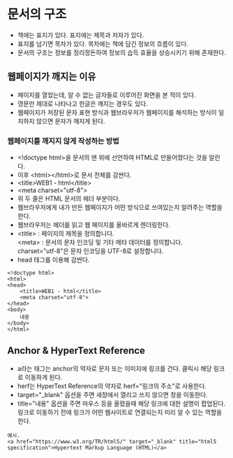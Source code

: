 # 문서의 구조
- 책에는 표지가 있다. 표지에는 제목과 저자가 있다.
- 표지를 넘기면 목차가 있다. 목차에는 책에 담긴 정보의 흐름이 있다.
- 문서의 구조는 정보를 정리정돈하여 정보의 습득 효율을 상승시키기 위해 존재한다.

## 웹페이지가 깨지는 이유
- 페이지를 열었는데, 알 수 없는 글자들로 이루어진 화면을 본 적이 있다. 
- 영문만 제대로 나타나고 한글은 깨지는 경우도 있다. 
- 웹페이지가 저장된 문자 표현 방식과 웹브라우저가 웹페이지를 해석하는 방식이 일치하지 않으면 문자가 깨지게 된다.
### 웹페이지를 깨지지 않게 작성하는 방법
- \<!doctype html>을 문서의 맨 위에 선언하여 HTML로 만들어졌다는 것을 알린다. 
- 이후 \<html>\</html>로 문서 전체를 감싼다.
- \<title>WEB1 - html\</title>
- \<meta charset="utf-8">
- 위 두 줄은 HTML 문서의 헤더 부분이다.
- 웹브라우저에게 내가 만든 웹페이지가 어떤 방식으로 쓰여있는지 알려주는 역할을 한다. 
- 웹브라우저는 헤더를 읽고 웹 페이지를 올바르게 렌더링한다.
- \<title> : 페이지의 제목을 정의합니다.<br>
\<meta> : 문서의 문자 인코딩 및 기타 메타 데이터를 정의합니다.<br>charset="utf-8"은 문자 인코딩을 UTF-8로 설정합니다.
- head 태그를 이용해 감싼다.
```
<!doctype html>
<html>
<head>
    <title>WEB1 - html</title>
    <meta charset="utf-8">
</head>
<body>
    내용
</body>
</html>
```

## Anchor & HyperText Reference
<ul>
<li>a라는 태그는 anchor의 약자로 문자 또는 이미지에 링크를 건다. 클릭시 해당 링크로 이동하게 된다.</li>
<li>herf는 HyperText Reference의 약자로 herf="링크의 주소"로 사용한다.</li>
<li>target="_blank" 옵션을 주면 새창에서 열리고 쓰지 않으면 창을 이동한다.</li>
<li>title="내용" 옵션을 주면 마우스 등을 올렸을때 해당 링크에 대한 설명이 팝업된다. 링크로 이동하기 전에 링크가 어떤 웹사이트로 연결되는지 미리 알 수 있는 역할을 한다.</li>
</ul>

```
예시.
<a href="https://www.w3.org/TR/html5/" target="_blank" title="html5 specification">Hypertext Markup Language (HTML)</a>
```